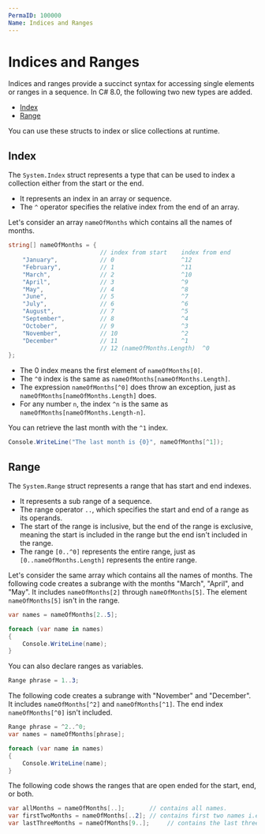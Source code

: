 ```yaml
---
PermaID: 100000
Name: Indices and Ranges
---
```


# Indices and Ranges

Indices and ranges provide a succinct syntax for accessing single elements or ranges in a sequence. In C# 8.0, the following two new types are added.

 - [Index](#index)
 - [Range](#range)

You can use these structs to index or slice collections at runtime.

## Index

The `System.Index` struct represents a type that can be used to index a collection either from the start or the end. 

 - It represents an index in an array or sequence.
 - The `^` operator specifies the relative index from the end of an array.

Let's consider an array `nameOfMonths` which contains all the names of months. 

```csharp
string[] nameOfMonths = { 
                          // index from start    index from end
    "January",            // 0                   ^12
    "February",           // 1                   ^11
    "March",              // 2                   ^10
    "April",              // 3                   ^9
    "May",                // 4                   ^8
    "June",               // 5                   ^7
    "July",               // 6                   ^6
    "August",             // 7                   ^5
    "September",          // 8                   ^4
    "October",            // 9                   ^3
    "November",           // 10                  ^2
    "December"            // 11                  ^1
                          // 12 (nameOfMonths.Length)  ^0
};
```

 - The 0 index means the first element of `nameOfMonths[0]`. 
 - The `^0` index is the same as `nameOfMonths[nameOfMonths.Length]`. 
 - The expression `nameOfMonths[^0]` does throw an exception, just as `nameOfMonths[nameOfMonths.Length]` does. 
 - For any number `n`, the index `^n` is the same as `nameOfMonths[nameOfMonths.Length-n]`.

You can retrieve the last month with the `^1` index. 

```csharp
Console.WriteLine("The last month is {0}", nameOfMonths[^1]);
```

## Range

The `System.Range` struct represents a range that has start and end indexes.

 - It represents a sub range of a sequence.
 - The range operator `..`, which specifies the start and end of a range as its operands.
 - The start of the range is inclusive, but the end of the range is exclusive, meaning the start is included in the range but the end isn't included in the range.
 - The range `[0..^0]` represents the entire range, just as `[0..nameOfMonths.Length]` represents the entire range.

Let's consider the same array which contains all the names of months. The following code creates a subrange with the months "March", "April", and "May". It includes `nameOfMonths[2]` through `nameOfMonths[5]`. The element `nameOfMonths[5]` isn't in the range.

```csharp
var names = nameOfMonths[2..5];

foreach (var name in names)
{
    Console.WriteLine(name);
}
```

You can also declare ranges as variables.

```csharp
Range phrase = 1..3;
```

The following code creates a subrange with "November" and "December". It includes `nameOfMonths[^2]` and `nameOfMonths[^1]`. The end index `nameOfMonths[^0]` isn't included.

```csharp
Range phrase = ^2..^0;
var names = nameOfMonths[phrase];

foreach (var name in names)
{
    Console.WriteLine(name);
}
```

The following code shows the ranges that are open ended for the start, end, or both.

```csharp
var allMonths = nameOfMonths[..];       // contains all names.
var firstTwoMonths = nameOfMonths[..2]; // contains first two names i.e. January and February.
var lastThreeMonths = nameOfMonths[9..];     // contains the last three names.
```